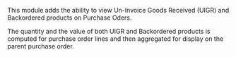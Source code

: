 This module adds the ability to view Un-Invoice Goods Received (UIGR)
and Backordered products on Purchase Oders.

The quantity and the value of both UIGR and Backordered products is
computed for purchase order lines and then aggregated for display on the
parent purchase order.
